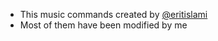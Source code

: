 + This music commands created by [@eritislami
](https://github.com/eritislami)
+ Most of them have been modified by me
